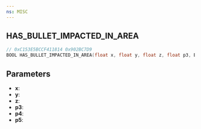 ```yaml
---
ns: MISC
---
```

## HAS_BULLET_IMPACTED_IN_AREA

```c
// 0xC153E5BCCF411814 0x902BC7D9
BOOL HAS_BULLET_IMPACTED_IN_AREA(float x, float y, float z, float p3, BOOL p4, BOOL p5);
```

## Parameters
* **x**:
* **y**:
* **z**:
* **p3**:
* **p4**:
* **p5**:
